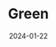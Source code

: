 ---
layout: photography
title: "Green"
date: 2024-01-22
thumbnail: "/assets/images/Green/PXL_20250429_003056189.jpg"
images:
  - url: "/assets/images/Green/PXL_20250429_003056189.jpg"
    caption: "📍 Mountain View, CA"
    alt: "Green nature scene"
---